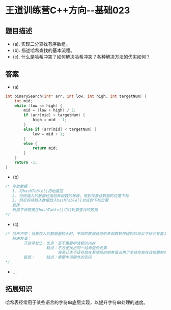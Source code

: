 # 王道训练营C++方向--基础023

## 题目描述

- (a). 实现二分查找有序数组。
- (b). 描述哈希查找的基本流程。
- (c). 什么是哈希冲突？如何解决哈希冲突？各种解决方法的优劣如何？

## 答案

- (a)

```c
int binarySearch(int* arr, int low, int high, int targetNum) {
	int mid;
	while (low <= high) {
		mid = (low + high) / 2;
		if (arr[mid] > targetNum) {
			high = mid - 1;
		}
		else if (arr[mid] < targetNum) {
			low = mid + 1;
		}
		else {
			return mid;
		}
	}
	return -1;
}

```

- (b)

```c
/* 存放数据：
   1. 将hashTable[]初始置空
   2. 将待插入的数据经由哈希函数的转换，得到存放该数据的位置下标
   3. 然后将待插入数据放入hashTable[]对应的下标位置
   查找：
   根据下标直接在hashTable[]中找到要查找的数据
*/
```

- (c)

```c
/* 哈希冲突：当要存入的数据量较大时，不同的数据通过哈希函数转换得到的地址下标会有重复。
   解决方法：
   		开放寻址法：优点：是不需要申请新的内存
   				  缺点：不方便找出同一哈希值的元素
   				       容易让本不该存放在某地址的哈希值占用了本该存放在该位置哈希值的位置。
   		链表：     缺点：需要申请额外的空间
*/
```

- ...

## 拓展知识

哈希表经常用于某些语言的字符串底层实现，以提升字符串处理的速度。